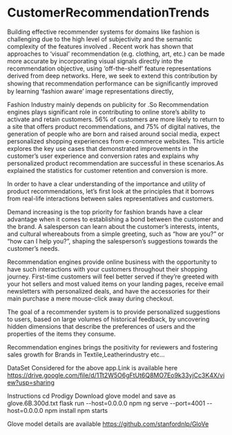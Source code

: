 # CustomerRecommendationTrends

Building effective recommender systems for domains like fashion is challenging due to the high level of subjectivity and the semantic complexity of the features involved . Recent work has shown that approaches to ‘visual’ recommendation (e.g. clothing, art, etc.) can be made more accurate by incorporating visual signals directly into the recommendation objective, using ‘off-the-shelf’ feature representations derived from deep networks. Here, we seek to extend this contribution by showing that recommendation performance can be signiﬁcantly improved by learning ‘fashion aware’ image representations directly,

Fashion Industry mainly depends on  publicity for .So Recommendation engines plays significant role in contributing to online store’s ability to activate and retain customers. 56% of customers are more likely to return to a site that offers product recommendations, and 75% of digital natives, the generation of people who are born and raised around social media, expect personalized shopping experiences from e-commerce websites. This article explores the key use cases that demonstrated improvements in the customer’s user experience and conversion rates and explains why personalized product recommendation are successful in these scenarios.As explained the statistics for customer retention and conversion is more.

In order to have a clear understanding of the importance and utility of product recommendations, let’s first look at the principles that it borrows from real-life interactions between sales representatives and customers.

Demand increasing is the top priority for fashion brands have a clear advantage when it comes to establishing a bond between the customer and the brand. A salesperson can learn about the customer’s interests, intents, and cultural whereabouts from a simple greeting, such as “how are you?” or “how can I help you?”, shaping the salesperson’s suggestions towards the customer’s needs.

Recommendation engines provide online business with the opportunity to have such interactions with your customers throughout their shopping journey. First-time customers will feel better served if they’re greeted with your hot sellers and most valued items on your landing pages, receive email newsletters with personalized deals, and have the accessories for their main purchase a mere mouse-click away during checkout.

The goal of a recommender system is to provide personalized suggestions to users, based on large volumes of historical feedback, by uncovering hidden dimensions that describe the preferences of users and the properties of the items they consume.

Recommendation engines brings the positivity for  reviewers and fostering sales growth for Brands in Textile,Leatherindustry etc...


DataSet Considered for the above app.Link is available here https://drive.google.com/file/d/1Tt2W5O6gFtUt6Q8MO7Eo9k33yjCc3K4X/view?usp=sharing


Instructions 
cd Prodigy Download glove model and save as glove.6B.300d.txt flask run --host=0.0.0.0 npm ng serve --port=4001 --host=0.0.0.0 npm install npm starts

Glove model details are available https://github.com/stanfordnlp/GloVe

